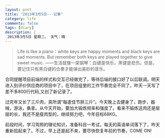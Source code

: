 ```yaml
---
layout: post
title: "2013年3月5日---记事"
category: life
comments: false
tags: [diary]
description: |
 2013年3月5日 星期二、 天气：晴
---
```


> ​Life is like a piano：white keys are happy moments and black keys are sad moments. But remember both keys are played together to give sweet music. ——生活就像一架钢琴：白键是快乐，黑键是悲伤。但是，要记住只有黑白键的合奏才能弹出美妙的音乐。

合同提醒项目前端的样式和交互已经做完了，等待后端的接口好了以后联调。明天进入到评价供应商的项目中了，在项目组里的工作节奏完全不同了。昨天一天写了差不多800行代码,又创了新记录了。

过完年又长了三斤肉，真所谓“每逢佳节胖三斤”。今天晚上去健身了，跑步，器械，游泳，桑拿。从今天开始，要加大锻炼频率和强度了。看来不锻炼这肉还是层层的长，我还不是瘦肉型的，继续努力吧，今年目标68KG。

前段时间，学习驾照的理论知识，准备科目一考试，每天的英语单词落下了，昨天重新拾起来了。不过，早上还是起不来，要尽快恢复年前的节奏，COME ON!

